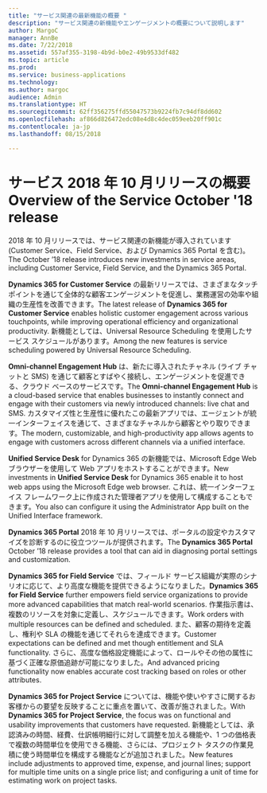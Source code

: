 ```yaml
---
title: "サービス関連の最新機能の概要 "
description: "サービス関連の新機能やエンゲージメントの概要について説明します"
author: MargoC
manager: AnnBe
ms.date: 7/22/2018
ms.assetid: 557af355-3198-4b9d-b0e2-49b9533df482
ms.topic: article
ms.prod: 
ms.service: business-applications
ms.technology: 
ms.author: margoc
audience: Admin
ms.translationtype: HT
ms.sourcegitcommit: 62ff356275ffd55047573b9224fb7c94df8dd602
ms.openlocfilehash: af866d826472edc08e4d8c4dec059eeb20ff901c
ms.contentlocale: ja-jp
ms.lasthandoff: 08/15/2018

---
```

#  <a name="overview-of-the-service-october-18-release"></a><span data-ttu-id="78b59-103">サービス 2018 年 10 月リリースの概要</span><span class="sxs-lookup"><span data-stu-id="78b59-103">Overview of the Service October '18 release</span></span> 



<span data-ttu-id="78b59-104">2018 年 10 月リリースでは、サービス関連の新機能が導入されています (Customer Service、Field Service、および Dynamics 365 Portal を含む)。</span><span class="sxs-lookup"><span data-stu-id="78b59-104">The October ’18 release introduces new investments in service areas, including Customer Service, Field Service, and the Dynamics 365 Portal.</span></span>

<span data-ttu-id="78b59-105">**Dynamics 365 for Customer Service** の最新リリースでは、さまざまなタッチポイントを通じて全体的な顧客エンゲージメントを促進し、業務運営の効率や組織の生産性を改善できます。</span><span class="sxs-lookup"><span data-stu-id="78b59-105">The latest release of **Dynamics 365 for Customer Service** enables holistic customer engagement across various touchpoints, while improving operational efficiency and organizational productivity.</span></span> <span data-ttu-id="78b59-106">新機能としては、Universal Resource Scheduling を使用したサービス スケジュールがあります。</span><span class="sxs-lookup"><span data-stu-id="78b59-106">Among the new features is service scheduling powered by Universal Resource Scheduling.</span></span>

<span data-ttu-id="78b59-107">**Omni-channel Engagement Hub** は、新たに導入されたチャネル (ライブ チャットと SMS) を通じて顧客とすばやく接続し、エンゲージメントを促進できる、クラウド ベースのサービスです。</span><span class="sxs-lookup"><span data-stu-id="78b59-107">The **Omni-channel Engagement Hub** is a cloud-based service that enables businesses to instantly connect and engage with their customers via newly introduced channels: live chat and SMS.</span></span> <span data-ttu-id="78b59-108">カスタマイズ性と生産性に優れたこの最新アプリでは、エージェントが統一インターフェイスを通じて、さまざまなチャネルから顧客とやり取りできます。</span><span class="sxs-lookup"><span data-stu-id="78b59-108">The modern, customizable, and high-productivity app allows agents to engage with customers across different channels via a unified interface.</span></span> 

<span data-ttu-id="78b59-109">**Unified Service Desk** for Dynamics 365 の新機能では、Microsoft Edge Webブラウザーを使用して Web アプリをホストすることができます。</span><span class="sxs-lookup"><span data-stu-id="78b59-109">New investments in **Unified Service Desk** for Dynamics 365 enable it to host web apps using the Microsoft Edge web browser.</span></span> <span data-ttu-id="78b59-110">これは、統一インターフェイス フレームワーク上に作成された管理者アプリを使用して構成することもできます。</span><span class="sxs-lookup"><span data-stu-id="78b59-110">You also can configure it using the Administrator App built on the Unified Interface framework.</span></span> 

<span data-ttu-id="78b59-111">**Dynamics 365 Portal** 2018 年 10 月リリースでは、ポータルの設定やカスタマイズを診断するのに役立つツールが提供されます。</span><span class="sxs-lookup"><span data-stu-id="78b59-111">The **Dynamics 365 Portal** October ’18 release provides a tool that can aid in diagnosing portal settings and customization.</span></span> 

<span data-ttu-id="78b59-112">**Dynamics 365 for Field Service** では、フィールド サービス組織が実際のシナリオに応じて、より高度な機能を提供できるようになりました。</span><span class="sxs-lookup"><span data-stu-id="78b59-112">**Dynamics 365 for Field Service** further empowers field service organizations to provide more advanced capabilities that match real-world scenarios.</span></span> <span data-ttu-id="78b59-113">作業指示書は、複数のリソースを対象に定義し、スケジュールできます。</span><span class="sxs-lookup"><span data-stu-id="78b59-113">Work orders with multiple resources can be defined and scheduled.</span></span> <span data-ttu-id="78b59-114">また、顧客の期待を定義し、権利や SLA の機能を通じてそれらを達成できます。</span><span class="sxs-lookup"><span data-stu-id="78b59-114">Customer expectations can be defined and met though entitlement and SLA functionality.</span></span> <span data-ttu-id="78b59-115">さらに、高度な価格設定機能によって、ロールやその他の属性に基づく正確な原価追跡が可能になりました。</span><span class="sxs-lookup"><span data-stu-id="78b59-115">And advanced pricing functionality now enables accurate cost tracking based on roles or other attributes.</span></span>

<span data-ttu-id="78b59-116">**Dynamics 365 for Project Service** については、機能や使いやすさに関するお客様からの要望を反映することに重点を置いて、改善が施されました。</span><span class="sxs-lookup"><span data-stu-id="78b59-116">With **Dynamics 365 for Project Service**, the focus was on functional and usability improvements that customers have requested.</span></span> <span data-ttu-id="78b59-117">新機能としては、承認済みの時間、経費、仕訳帳明細行に対して調整を加える機能や、1 つの価格表で複数の時間単位を使用できる機能、さらには、プロジェクト タスクの作業見積に使う時間単位を構成する機能などが追加されました。</span><span class="sxs-lookup"><span data-stu-id="78b59-117">New features include adjustments to approved time, expense, and journal lines; support for multiple time units on a single price list; and configuring a unit of time for estimating work on project tasks.</span></span>


